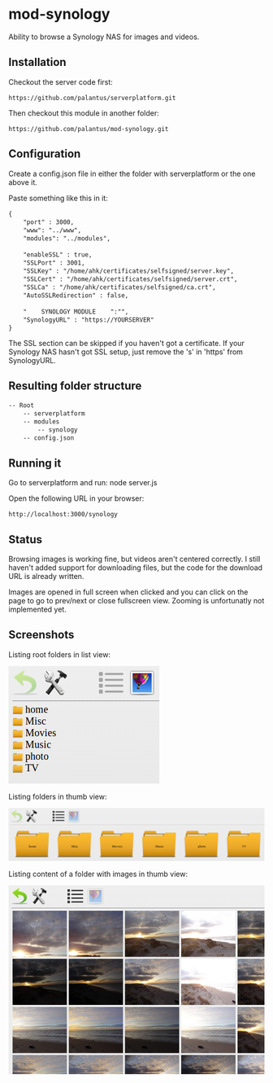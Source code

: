 mod-synology
============

Ability to browse a Synology NAS for images and videos.

## Installation ##

Checkout the server code first:

	https://github.com/palantus/serverplatform.git

Then checkout this module in another folder:

	https://github.com/palantus/mod-synology.git


## Configuration ##
Create a config.json file in either the folder with serverplatform or the one above it.

Paste something like this in it:

	{
		"port" : 3000,
		"www": "../www",
		"modules": "../modules",

		"enableSSL" : true,
		"SSLPort" : 3001,
		"SSLKey" : "/home/ahk/certificates/selfsigned/server.key",
		"SSLCert" : "/home/ahk/certificates/selfsigned/server.crt",
		"SSLCa" : "/home/ahk/certificates/selfsigned/ca.crt",
		"AutoSSLRedirection" : false,

		"    SYNOLOGY MODULE    ":"",
		"SynologyURL" : "https://YOURSERVER"
	}

The SSL section can be skipped if you haven't got a certificate. If your Synology NAS hasn't got SSL setup, just remove the 's' in 'https' from SynologyURL.

## Resulting folder structure ##

	-- Root
		-- serverplatform
		-- modules
			-- synology
		-- config.json

## Running it ##
Go to serverplatform and run:
	node server.js

Open the following URL in your browser:

	http://localhost:3000/synology

## Status ##
Browsing images is working fine, but videos aren't centered correctly. I still haven't added support for downloading files, but the code for the download URL is already written.

Images are opened in full screen when clicked and you can click on the page to go to prev/next or close fullscreen view. Zooming is unfortunatly not implemented yet.

## Screenshots ##
Listing root folders in list view:

![](https://github.com/palantus/mod-synology/blob/master/screens/folderlist.png)

Listing folders in thumb view:

![](https://github.com/palantus/mod-synology/blob/master/screens/folderlist_thumb.png)

Listing content of a folder with images in thumb view:

![](https://github.com/palantus/mod-synology/blob/master/screens/imagelist_thumb.png)
